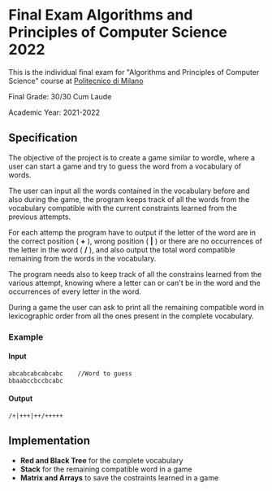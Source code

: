 # Final Exam Algorithms and Principles of Computer Science 2022

This is the individual final exam for "Algorithms and Principles of Computer Science" course at [Politecnico di Milano](https://www.polimi.it/)

Final Grade: 30/30 Cum Laude

Academic Year: 2021-2022

## Specification

The objective of the project is to create a game similar to wordle, where a user can start a game and try to guess the word from a vocabulary of words.

The user can input all the words contained in the vocabulary before and also during the game, the program keeps track of all the words from the vocabulary compatible with the current constraints learned from the previous attempts.

For each attemp the program have to output if the letter of the word are in the correct position ( **+** ), wrong position ( **|** ) or there are no occurrences of the letter in the word ( **/** ), and also output the total word compatible remaining from the words in the vocabulary.

The program needs also to keep track of all the constrains learned from the various attempt, knowing where a letter can or can't be in the word and the occurrences of every letter in the word.

During a game the user can ask to print all the remaining compatible word in lexicographic order from all the ones present in the complete vocabulary.


### Example

#### Input
```
abcabcabcabcabc    //Word to guess
bbaabccbccbcabc
```

#### Output
```
/+|+++|++/+++++
```

## Implementation
* **Red and Black Tree** for the complete vocabulary
* **Stack** for the remaining compatible word in a game
* **Matrix and Arrays** to save the costraints learned in a game


